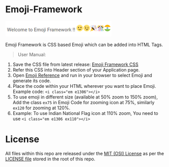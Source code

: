 # Emoji-Framework
![Emoji Icons](https://raw.githubusercontent.com/bipulraman/Emoji-Framework/master/Img/sample.png)

Emoji Framework is CSS based Emoji which can be added into HTML Tags. 
> User Manual:

1. Save the CSS file from latest release: [Emoji Framework CSS](https://github.com/BipulRaman/Emoji-Framework/releases/latest)
2. Refer this CSS into Header section of your Application page.
3. Open [Emoji Reference](https://web.bipul.in/Emoji-Framework) and run in your browser to select Emoji and generate its code. 
4. Place the code within your HTML wherever you want to place Emoji. Example code: `<i class="em e1306"></i>`
5. To use emoji in different size (available at 50% zoom to 150% zoom), Add the class `ex75` in Emoji Code for zooming icon at 75%, similarly `ex120` for zooming at 120%. 
6. Example: To use Indian National Flag icon at 110% zoom, You need to use `<i class="em e1306 ex110"></i>`

# License
All files within this repo are released under the [MIT (OSI) License]( https://en.wikipedia.org/wiki/MIT_License) as per the [LICENSE file](./LICENSE) stored in the root of this repo. 
